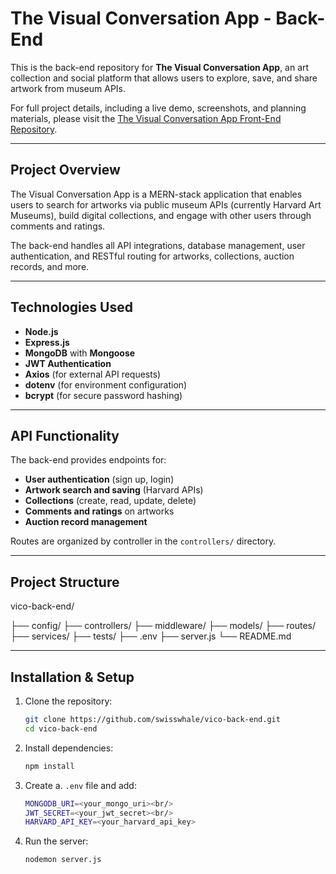 # The Visual Conversation App - Back-End

This is the back-end repository for **The Visual Conversation App**, an art collection and social platform that allows users to explore, save, and share artwork from museum APIs.

For full project details, including a live demo, screenshots, and planning materials, please visit the [The Visual Conversation App Front-End Repository](https://github.com/swisswhale/vico-front-end).

---

## Project Overview

The Visual Conversation App is a MERN-stack application that enables users to search for artworks via public museum APIs (currently Harvard Art Museums), build digital collections, and engage with other users through comments and ratings.

The back-end handles all API integrations, database management, user authentication, and RESTful routing for artworks, collections, auction records, and more.

---

## Technologies Used

- **Node.js**
- **Express.js**
- **MongoDB** with **Mongoose**
- **JWT Authentication**
- **Axios** (for external API requests)
- **dotenv** (for environment configuration)
- **bcrypt** (for secure password hashing)

---

## API Functionality

The back-end provides endpoints for:

- **User authentication** (sign up, login)
- **Artwork search and saving** (Harvard APIs)
- **Collections** (create, read, update, delete)
- **Comments and ratings** on artworks
- **Auction record management**

Routes are organized by controller in the `controllers/` directory.

---

## Project Structure
vico-back-end/

├── config/
├── controllers/
├── middleware/
├── models/
├── routes/
├── services/
├── tests/
├── .env
├── server.js
└── README.md

---

## Installation & Setup

1. Clone the repository:
   ```bash
   git clone https://github.com/swisswhale/vico-back-end.git
   cd vico-back-end
   ```
2.	Install dependencies: 
    ```bash
    npm install
    ```

3.	Create a. `.env` file and add:<br/>
    ```bash
    MONGODB_URI=<your_mongo_uri><br/>
    JWT_SECRET=<your_jwt_secret><br/>
    HARVARD_API_KEY=<your_harvard_api_key>
    ```

4.	Run the server:
    ```bash
    nodemon server.js
    ```
